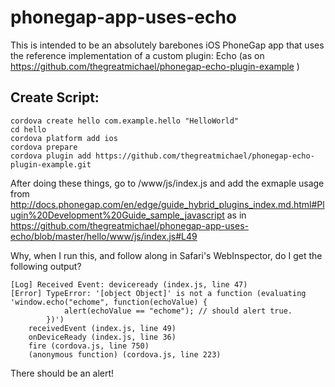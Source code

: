 phonegap-app-uses-echo
======================

This is intended to be an absolutely barebones iOS PhoneGap app that uses the reference implementation of a custom plugin: Echo (as on https://github.com/thegreatmichael/phonegap-echo-plugin-example )

## Create Script: ##

    cordova create hello com.example.hello "HelloWorld"
    cd hello
    cordova platform add ios
    cordova prepare
    cordova plugin add https://github.com/thegreatmichael/phonegap-echo-plugin-example.git

After doing these things, go to /www/js/index.js and add the exmaple usage from http://docs.phonegap.com/en/edge/guide_hybrid_plugins_index.md.html#Plugin%20Development%20Guide_sample_javascript as in https://github.com/thegreatmichael/phonegap-app-uses-echo/blob/master/hello/www/js/index.js#L49

Why, when I run this, and follow along in Safari's WebInspector, do I get the following output?

    [Log] Received Event: deviceready (index.js, line 47)
    [Error] TypeError: '[object Object]' is not a function (evaluating 'window.echo("echome", function(echoValue) {
                alert(echoValue == "echome"); // should alert true.
            })')
        receivedEvent (index.js, line 49)
        onDeviceReady (index.js, line 36)
        fire (cordova.js, line 750)
        (anonymous function) (cordova.js, line 223)

There should be an alert!